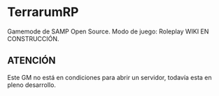# TerrarumRP
Gamemode de SAMP Open Source. Modo de juego: Roleplay
WIKI EN CONSTRUCCIÓN.

## ATENCIÓN

Este GM no está en condiciones para abrir un servidor, todavía esta en pleno desarrollo.

